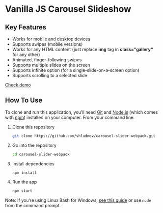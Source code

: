 # Vanilla JS Carousel Slideshow

## Key Features

* Works for mobile and desktop devices
* Supports swipes (mobile versions)
* Works for any HTML content (just replace **img** tag in **class="gallery"** for any other)
* Animated, finger-following swipes
* Supports multiple slides on the screen
* Supports infinite option (for a single-slide-on-a-screen option)
* Supports scrolling to a selected slide

[Check demo](https://carousel-webpack.netlify.app/)

## How To Use

To clone and run this application, you'll need [Git](https://git-scm.com) and [Node.js](https://nodejs.org/en/download/) (which comes with [npm](http://npmjs.com)) installed on your computer. From your command line:

1. Clone this repository
   	```sh
	git clone https://github.com/vhludnev/carousel-slider-webpack.git
	```

2. Go into the repository
	```sh
	cd carousel-slider-webpack
	```

3. Install dependencies
   	```sh
	npm install
	```

4. Run the app
	```sh
	npm start
	```


Note: If you're using Linux Bash for Windows, [see this guide](https://www.howtogeek.com/261575/how-to-run-graphical-linux-desktop-applications-from-windows-10s-bash-shell/) or use `node` from the command prompt.

